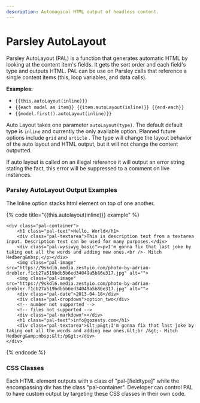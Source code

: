 ```yaml
---
description: Automagical HTML output of headless content.
---
```


# Parsley AutoLayout

Parsley AutoLayout \(PAL\) is a function that generates automatic HTML by looking at the content item's fields. It gets the sort order and each field's type and outputs HTML. PAL can be use on Parsley calls that reference a single content items \(this, loop variables, and data calls\). 

**Examples:**

* `{{this.autoLayout(inline)}}`
* `{{each model as item}} {{item.autoLayout(inline)}} {{end-each}}`
* `{{model.first().autoLayout(inline)}}`

Auto Layout takes one parameter `autoLayout(type)`. The default default type is `inline` and currently the only available option. Planned future options include `grid` and `article` . The type will change the layout behavior of the auto layout and HTML output, but it will not change the content outputted.

If auto layout is called on an illegal reference it will output an error string stating the fact, this error will be suppressed to a comment on live instances.

### Parsley AutoLayout Output Examples

The Inline option stacks html element on top of one another.

{% code title="{{this.autolayout\(inline\)}} example" %}
```markup
<div class="pal-container">
    <h1 class="pal-text">Hello, World</h1>
    <div class="pal-textarea">This is description text from a textarea input. Description text can be used for many purposes.</div>
    <div class="pal-wysiwyg_basic"><p>I'm gonna fix that last joke by taking out all the words and adding new ones.<br />- Mitch Hedberg&nbsp;</p></div>
    <img class="pal-image" src="https://9skdl6.media.zestyio.com/photo-by-adrian-drebler.f1cb27a519bdb5b6ed34049a5b86e317.jpg" alt="">
    <img class="pal-image" src="https://9skdl6.media.zestyio.com/photo-by-adrian-drebler.f1cb27a519bdb5b6ed34049a5b86e317.jpg" alt="">
    <div class="pal-date">2013-04-18</div>
    <div class="pal-dropdown">option_two</div>
    <!-- number not supported -->
    <!-- files not supported -->
    <div class="pal-markdown"></div>
    <h1 class="pal-text">info@gozesty.com</h1>
    <div class="pal-textarea">&lt;p&gt;I'm gonna fix that last joke by taking out all the words and adding new ones.&lt;br /&gt;- Mitch Hedberg&amp;nbsp;&lt;/p&gt;</div>
</div>
```
{% endcode %}

### CSS Classes

Each HTML element outputs with a class of "pal-\[fieldtype\]" while the encompassing div has the class "pal-container". Developer can control PAL to have custom output by targeting these CSS classes in their own code.

